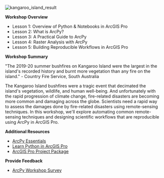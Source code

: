 ![kangaroo_island_result](https://github.com/cwaltsgeo/arcpy_workshop/assets/146869868/6e0304ce-2778-46eb-a504-e026adb828e8)

**Workshop Overview** <br>
- Lesson 1: Overview of Python & Notebooks in ArcGIS Pro
- Lesson 2: What is ArcPy?
- Lesson 3: A Practical Guide to ArcPy
- Lesson 4: Raster Analysis with ArcPy
- Lesson 5: Building Reproducible Workflows in ArcGIS Pro

**Workshop Summary**

"The 2019-20 summer bushfires on Kangaroo Island were the largest in the island's recorded history and burnt more vegetation than any fire on the island." - Country Fire Service, South Australia

The Kangaroo Island bushfires were a tragic event that decimated the island's vegetation, wildlife, and human well-being. And unfortunately with the rapid progression of climate change, fire-related disasters are becoming more common and damaging across the globe. Scientists need a rapid way to assess the damages done by fire-related disasters using remote-sensing techniques. In this workshop, we'll explore automating common remote-sensing techniques and designing scientific workflows that are reproducible using ArcPy in ArcGIS Pro.

**Additional Resources**

- [ArcPy Essentials](https://www.esri.com/training/catalog/5e7a48e6a662e60f85592a97/arcpy-essentials/)
- [Learn Python in ArcGIS Pro](https://learn.arcgis.com/en/paths/learn-python-in-arcgis-pro/)
- [ArcGIS Pro Project Package](https://arcg.is/iTTau0)

**Provide Feedback**

- [ArcPy Workshop Survey](https://arcg.is/b9qL8)
